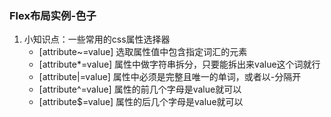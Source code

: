 ### Flex布局实例-色子
1. 小知识点：一些常用的css属性选择器
   - \[attribute~=value] 选取属性值中包含指定词汇的元素
   - \[attribute*=value] 属性中做字符串拆分，只要能拆出来value这个词就行
   - \[attribute|=value] 属性中必须是完整且唯一的单词，或者以-分隔开
   - \[attribute^=value] 属性的前几个字母是value就可以
   - \[attribute$=value] 属性的后几个字母是value就可以
 